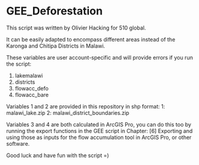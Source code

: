 # GEE_Deforestation

This script was written by Olivier Hacking for 510 global.

It can be easily adapted to encompass different areas instead of the Karonga and Chitipa Districts in Malawi.


These variables are user account-specific and will provide errors if you run the script:

1. lakemalawi
2. districts
3. flowacc_defo
4. flowacc_bare

Variables 1 and 2 are provided in this repository in shp format:
1: malawi_lake.zip
2: malawi_district_boundaries.zip

Variables 3 and 4 are both calculated in ArcGIS Pro, you can do this too by running the export functions
in the GEE script in Chapter: [6] Exporting and using those as inputs for the flow accumulation tool
in ArcGIS Pro, or other software.

Good luck and have fun with the script =)
